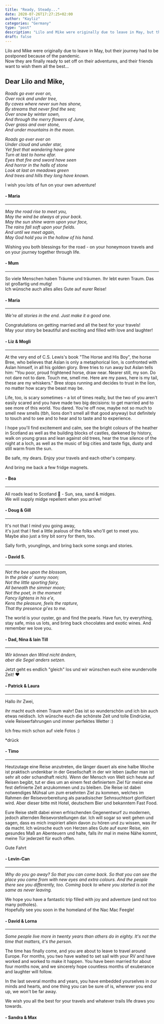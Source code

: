 ```yaml
---
title: "Ready, Steady..."
date: 2020-07-26T17:27:25+02:00
author: "Kayliz"
categories: "Germany"
type: "post"
description: "Lilo and Mike were originally due to leave in May, but their journey had to be postponed because of the pandemic. Now they are finally ready to set off on their adventures, and their friends want to wish them all the best..."
draft: false
---
```


Lilo and Mike were originally due to leave in May, but their journey had to be postponed because of the pandemic. <br />
Now they are finally ready to set off on their adventures, and their friends want to wish them all the best...


## Dear Lilo and Mike,

*Roads go ever ever on,* <br/>
*Over rock and under tree,* <br/>
*By caves where never sun has shone,* <br/>
*By streams that never find the sea;* <br/>
*Over snow by winter sown,* <br/>
*And through the merry flowers of June,* <br/>
*Over grass and over stone,* <br/>
*And under mountains in the moon.*

*Roads go ever ever on* <br/>
*Under cloud and under star,* <br/>
*Yet feet that wandering have gone* <br/>
*Turn at last to home afar.* <br/>
*Eyes that fire and sword have seen* <br/>
*And horror in the halls of stone* <br/>
*Look at last on meadows green* <br/>
*And trees and hills they long have known.*

I wish you lots of fun on your own adventure!

#### - Maria

<hr />

*May the road rise to meet you,* <br/>
*May the wind be always at your back.* <br/>
*May the sun shine warm upon your face,* <br/>
*The rains fall soft upon your fields.* <br/>
*And until we meet again,* <br/>
*May God hold you in the hollow of his hand.* <br/>

Wishing you both blessings for the road - on your honeymoon travels and on your journey together through life.

#### - Mum

<hr />

So viele Menschen haben Träume und träumen.
Ihr lebt euren Traum. Das ist großartig und mutig! <br/>
Ich wünsche auch alles alles Gute auf eurer Reise!

#### - Maria

<hr />

*We're all stories in the end. Just make it a good one.*

Congratulations on getting married and all the best for your travels! <br/>
May your story be beautiful and exciting and filled with love and laughter!

#### - Liz & Mogli

<hr />

At the very end of C.S. Lewis's book "The Horse and His Boy", the horse Bree, who believes that Aslan is only a metaphorical lion, is confronted with Aslan himself, in all his golden glory. Bree tries to run away but Aslan tells him: "You poor, proud frightened horse, draw near. Nearer still, my son. Do not dare not to dare. Touch me, smell me. Here are my paws, here is my tail, these are my whiskers." Bree stops running and decides to trust in the lion, no matter how scary the beast may be.

Life, too, is scary sometimes – a lot of times really, but the two of you aren't easily scared and you have made two big decisions: to get married and to see more of this world. You dared. You're off now, maybe not so much to smell new smells (tbh, lions don't smell all that good anyway) but definitely to touch and to see and to hear and to taste and to experience.

I hope you'll find excitement and calm, see the bright colours of the heather in Scotland as well as the building blocks of castles, darkened by history, walk on young grass and lean against old trees, hear the true silence of the night at a loch, as well as the music of big cities and taste figs, dusty and still warm from the sun.

Be safe, my dears. Enjoy your travels and each other's company.

And bring me back a few fridge magnets.

#### - Bea

<hr />

All roads lead to Scotland 🏴󠁧󠁢󠁳󠁣󠁴󠁿 - Sun, sea, sand & midges. <br/>
We will supply midge repellent when you arrive!

#### - Doug & Gill

<hr />

It's not that I mind you going away, </br>
it's just that I feel a little jealous of the folks who'll get to meet you. <br/>
Maybe also just a tiny bit sorry for them, too. <br/>

Sally forth, younglings, and bring back some songs and stories.

#### - David S.

<hr />

*Not the bee upon the blossom,* <br/>
*In the pride o' sunny noon;* <br/>
*Not the little sporting fairy,* <br/>
*All beneath the simmer moon;* <br/>
*Not the poet, in the moment* <br/>
*Fancy lightens in his e'e,* <br/>
*Kens the pleasure, feels the rapture,* <br/>
*That thy presence gi'es to me.*

The world is your oyster, go and find the pearls. Have fun, try everything, stay safe, miss us lots, and bring back chocolates and exotic wines. And remember we love you.

#### - Dad, Nina & Iain Till

<hr />

*Wir können den Wind nicht ändern,* <br/>
*aber die Segel anders setzen.*

Jetzt geht es endlich "gleich" los und wir wünschen euch eine wundervolle Zeit! ❤️

#### - Patrick & Laura

<hr />

Hallo ihr Zwei,

ihr macht euch einen Traum wahr! Das ist so wunderschön und ich bin auch etwas neidisch. Ich wünsche euch die schönste Zeit und tolle Eindrücke, viele Reiseerfahrungen und immer perfektes Wetter :)

Ich freu mich schon auf viele Fotos :)

*drück

#### - Timo

<hr />

Heutzutage eine Reise anzutreten, die länger dauert als eine halbe Woche ist praktisch undenkbar in der Gesellschaft in der wir leben (außer man ist sehr alt oder schandhaft reich). Wenn der Mensch von Welt sich heute auf Reisen begibt, tut er dies um an einem fest definiertem Ziel für meist eine fest definierte Zeit anzukommen und zu bleiben. Die Reise ist dabei notwendiges Mühsal um zum ersehnten Ziel zu kommen, welches im Rahmen der Reisevorbereitung als paradisischer Sehnsuchtsort glorifiziert wird. Aber dieser bitte mit Hotel, deutschem Bier und bekanntem Fast Food.

Eure Reise stellt dabei einen erfrischenden Gegenentwurf zu modernen, jedoch alternden Reisevorstellungen dar. Ich will sogar so weit gehen und sagen, dass es mich inspiriert allein davon zu hören und zu wissen, was ihr da macht. Ich wünsche euch von Herzen alles Gute auf eurer Reise, ein gesundes Maß an Abenteuern und halte, falls ihr mal in meine Nähe kommt, meine Tür jederzeit für euch offen.

Gute Fahrt

#### - Levin-Can

<hr />

*Why do you go away? So that you can come back. So that you can see the place you came from with new eyes and extra colours. And the people there see you differently, too. Coming back to where you started is not the same as never leaving.*

We hope you have a fantastic trip filled with joy and adventure (and not too many potholes). </br>
Hopefully see you soon in the homeland of the Nac Mac Feegle!

#### - David & Lorna

<hr />

*Some people live more in twenty years than others do in eighty. It's not the time that matters, it's the person.*

The time has finally come, and you are about to leave to travel around Europe. For months, you two have waited to set sail with your RV and have worked and worked to make it happen. You have been married for about four months now, and we sincerely hope countless months of exuberance and laughter will follow.

In the last several months and years, you have embedded yourselves in our minds and hearts, and one thing you can be sure of is, wherever you end up, we won't be far away.

We wish you all the best for your travels and whatever trails life draws you towards.

#### - Sandra & Max
